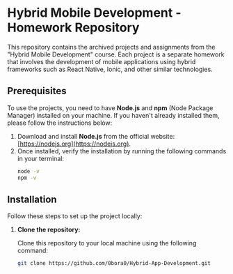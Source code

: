 # Hybrid Mobile Development - Homework Repository

This repository contains the archived projects and assignments from the "Hybrid Mobile Development" course. Each project is a separate homework that involves the development of mobile applications using hybrid frameworks such as React Native, Ionic, and other similar technologies.

## Prerequisites

To use the projects, you need to have **Node.js** and **npm** (Node Package Manager) installed on your machine. If you haven't already installed them, please follow the instructions below:

1. Download and install **Node.js** from the official website: [https://nodejs.org](https://nodejs.org).
2. Once installed, verify the installation by running the following commands in your terminal:
    ```bash
    node -v
    npm -v
    ```

## Installation

Follow these steps to set up the project locally:

1. **Clone the repository:**

   Clone this repository to your local machine using the following command:
   ```bash
   git clone https://github.com/0bora0/Hybrid-App-Development.git
